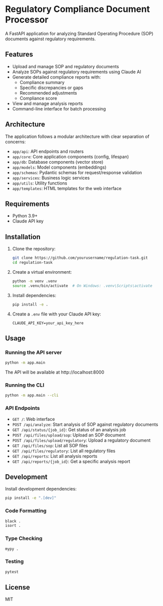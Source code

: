 # Regulatory Compliance Document Processor

A FastAPI application for analyzing Standard Operating Procedure (SOP) documents against regulatory requirements.

## Features

- Upload and manage SOP and regulatory documents
- Analyze SOPs against regulatory requirements using Claude AI
- Generate detailed compliance reports with:
  - Compliance summary
  - Specific discrepancies or gaps
  - Recommended adjustments
  - Compliance score
- View and manage analysis reports
- Command-line interface for batch processing

## Architecture

The application follows a modular architecture with clear separation of concerns:

- `app/api`: API endpoints and routers
- `app/core`: Core application components (config, lifespan)
- `app/db`: Database components (vector store)
- `app/models`: Model components (embeddings)
- `app/schemas`: Pydantic schemas for request/response validation
- `app/services`: Business logic services
- `app/utils`: Utility functions
- `app/templates`: HTML templates for the web interface

## Requirements

- Python 3.9+
- Claude API key

## Installation

1. Clone the repository:

   ```bash
   git clone https://github.com/yourusername/regulation-task.git
   cd regulation-task
   ```

2. Create a virtual environment:

   ```bash
   python -m venv .venv
   source .venv/bin/activate  # On Windows: .venv\Scripts\activate
   ```

3. Install dependencies:

   ```bash
   pip install -e .
   ```

4. Create a `.env` file with your Claude API key:
   ```
   CLAUDE_API_KEY=your_api_key_here
   ```

## Usage

### Running the API server

```bash
python -m app.main
```

The API will be available at http://localhost:8000

### Running the CLI

```bash
python -m app.main --cli
```

### API Endpoints

- `GET /`: Web interface
- `POST /api/analyze`: Start analysis of SOP against regulatory documents
- `GET /api/status/{job_id}`: Get status of an analysis job
- `POST /api/files/upload/sop`: Upload an SOP document
- `POST /api/files/upload/regulatory`: Upload a regulatory document
- `GET /api/files/sop`: List all SOP files
- `GET /api/files/regulatory`: List all regulatory files
- `GET /api/reports`: List all analysis reports
- `GET /api/reports/{job_id}`: Get a specific analysis report

## Development

Install development dependencies:

```bash
pip install -e ".[dev]"
```

### Code Formatting

```bash
black .
isort .
```

### Type Checking

```bash
mypy .
```

### Testing

```bash
pytest
```

## License

MIT
